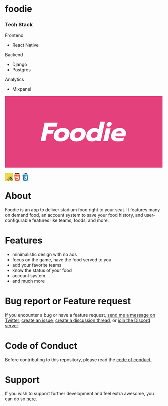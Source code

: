 # foodie

### Tech Stack

Frontend

- React Native

Backend

- Django
- Postgres

Analytics

- Mixpanel

[![](https://github.com/kevbuh/foodie/blob/main/init_logo.png)](https://kevinbuhler.com/)
<br />

<img align="left" alt="JavaScript" width="26px" src="https://raw.githubusercontent.com/github/explore/80688e429a7d4ef2fca1e82350fe8e3517d3494d/topics/javascript/javascript.png" />
<img align="left" alt="HTML5" width="26px" src="https://raw.githubusercontent.com/github/explore/80688e429a7d4ef2fca1e82350fe8e3517d3494d/topics/html/html.png" />
<img align="left" alt="CSS3" width="26px" src="https://raw.githubusercontent.com/github/explore/80688e429a7d4ef2fca1e82350fe8e3517d3494d/topics/css/css.png" />
<br />

# About

Foodie is an app to deliver stadium food right to your seat. It features many on demand food, an account system to save your food history, and user-configurable features like teams, foods, and more.

# Features

- minimalistic design with no ads
- focus on the game, have the food served to you
- add your favorite teams
- know the status of your food
- account system
- and much more

# Bug report or Feature request

If you encounter a bug or have a feature request, [send me a message on Twitter](https://twitter.com/kevinbuhler_), [create an issue](https://twitter.com/kevinbuhler_), [create a discussion thread](https://twitter.com/kevinbuhler_), or [join the Discord server](https://twitter.com/kevinbuhler_).

# Code of Conduct

Before contributing to this repository, please read the [code of conduct.](https://github.com/Miodec/monkeytype/blob/master/CODE_OF_CONDUCT.md)

# Support

If you wish to support further development and feel extra awesome, you can do so [here](https://twitter.com/kevinbuhler_).
